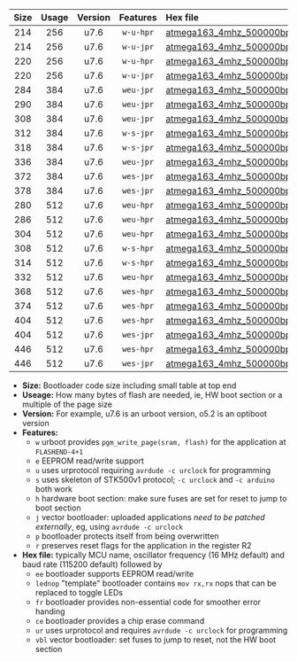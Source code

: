 |Size|Usage|Version|Features|Hex file|
|:-:|:-:|:-:|:-:|:--|
|214|256|u7.6|`w-u-hpr`|[atmega163_4mhz_500000bps_ur.hex](https://raw.githubusercontent.com/stefanrueger/urboot/main/atmega163_4mhz_500000bps_ur.hex)|
|214|256|u7.6|`w-u-jpr`|[atmega163_4mhz_500000bps_ur_vbl.hex](https://raw.githubusercontent.com/stefanrueger/urboot/main/atmega163_4mhz_500000bps_ur_vbl.hex)|
|220|256|u7.6|`w-u-hpr`|[atmega163_4mhz_500000bps_lednop_ur.hex](https://raw.githubusercontent.com/stefanrueger/urboot/main/atmega163_4mhz_500000bps_lednop_ur.hex)|
|220|256|u7.6|`w-u-jpr`|[atmega163_4mhz_500000bps_lednop_ur_vbl.hex](https://raw.githubusercontent.com/stefanrueger/urboot/main/atmega163_4mhz_500000bps_lednop_ur_vbl.hex)|
|284|384|u7.6|`weu-jpr`|[atmega163_4mhz_500000bps_ee_ur_vbl.hex](https://raw.githubusercontent.com/stefanrueger/urboot/main/atmega163_4mhz_500000bps_ee_ur_vbl.hex)|
|290|384|u7.6|`weu-jpr`|[atmega163_4mhz_500000bps_ee_lednop_ur_vbl.hex](https://raw.githubusercontent.com/stefanrueger/urboot/main/atmega163_4mhz_500000bps_ee_lednop_ur_vbl.hex)|
|308|384|u7.6|`weu-jpr`|[atmega163_4mhz_500000bps_ee_lednop_fr_ur_vbl.hex](https://raw.githubusercontent.com/stefanrueger/urboot/main/atmega163_4mhz_500000bps_ee_lednop_fr_ur_vbl.hex)|
|312|384|u7.6|`w-s-jpr`|[atmega163_4mhz_500000bps_vbl.hex](https://raw.githubusercontent.com/stefanrueger/urboot/main/atmega163_4mhz_500000bps_vbl.hex)|
|318|384|u7.6|`w-s-jpr`|[atmega163_4mhz_500000bps_lednop_vbl.hex](https://raw.githubusercontent.com/stefanrueger/urboot/main/atmega163_4mhz_500000bps_lednop_vbl.hex)|
|336|384|u7.6|`weu-jpr`|[atmega163_4mhz_500000bps_ee_lednop_fr_ce_ur_vbl.hex](https://raw.githubusercontent.com/stefanrueger/urboot/main/atmega163_4mhz_500000bps_ee_lednop_fr_ce_ur_vbl.hex)|
|372|384|u7.6|`wes-jpr`|[atmega163_4mhz_500000bps_ee_vbl.hex](https://raw.githubusercontent.com/stefanrueger/urboot/main/atmega163_4mhz_500000bps_ee_vbl.hex)|
|378|384|u7.6|`wes-jpr`|[atmega163_4mhz_500000bps_ee_lednop_vbl.hex](https://raw.githubusercontent.com/stefanrueger/urboot/main/atmega163_4mhz_500000bps_ee_lednop_vbl.hex)|
|280|512|u7.6|`weu-hpr`|[atmega163_4mhz_500000bps_ee_ur.hex](https://raw.githubusercontent.com/stefanrueger/urboot/main/atmega163_4mhz_500000bps_ee_ur.hex)|
|286|512|u7.6|`weu-hpr`|[atmega163_4mhz_500000bps_ee_lednop_ur.hex](https://raw.githubusercontent.com/stefanrueger/urboot/main/atmega163_4mhz_500000bps_ee_lednop_ur.hex)|
|304|512|u7.6|`weu-hpr`|[atmega163_4mhz_500000bps_ee_lednop_fr_ur.hex](https://raw.githubusercontent.com/stefanrueger/urboot/main/atmega163_4mhz_500000bps_ee_lednop_fr_ur.hex)|
|308|512|u7.6|`w-s-hpr`|[atmega163_4mhz_500000bps.hex](https://raw.githubusercontent.com/stefanrueger/urboot/main/atmega163_4mhz_500000bps.hex)|
|314|512|u7.6|`w-s-hpr`|[atmega163_4mhz_500000bps_lednop.hex](https://raw.githubusercontent.com/stefanrueger/urboot/main/atmega163_4mhz_500000bps_lednop.hex)|
|332|512|u7.6|`weu-hpr`|[atmega163_4mhz_500000bps_ee_lednop_fr_ce_ur.hex](https://raw.githubusercontent.com/stefanrueger/urboot/main/atmega163_4mhz_500000bps_ee_lednop_fr_ce_ur.hex)|
|368|512|u7.6|`wes-hpr`|[atmega163_4mhz_500000bps_ee.hex](https://raw.githubusercontent.com/stefanrueger/urboot/main/atmega163_4mhz_500000bps_ee.hex)|
|374|512|u7.6|`wes-hpr`|[atmega163_4mhz_500000bps_ee_lednop.hex](https://raw.githubusercontent.com/stefanrueger/urboot/main/atmega163_4mhz_500000bps_ee_lednop.hex)|
|404|512|u7.6|`wes-hpr`|[atmega163_4mhz_500000bps_ee_lednop_fr.hex](https://raw.githubusercontent.com/stefanrueger/urboot/main/atmega163_4mhz_500000bps_ee_lednop_fr.hex)|
|404|512|u7.6|`wes-jpr`|[atmega163_4mhz_500000bps_ee_lednop_fr_vbl.hex](https://raw.githubusercontent.com/stefanrueger/urboot/main/atmega163_4mhz_500000bps_ee_lednop_fr_vbl.hex)|
|446|512|u7.6|`wes-hpr`|[atmega163_4mhz_500000bps_ee_lednop_fr_ce.hex](https://raw.githubusercontent.com/stefanrueger/urboot/main/atmega163_4mhz_500000bps_ee_lednop_fr_ce.hex)|
|446|512|u7.6|`wes-jpr`|[atmega163_4mhz_500000bps_ee_lednop_fr_ce_vbl.hex](https://raw.githubusercontent.com/stefanrueger/urboot/main/atmega163_4mhz_500000bps_ee_lednop_fr_ce_vbl.hex)|

- **Size:** Bootloader code size including small table at top end
- **Useage:** How many bytes of flash are needed, ie, HW boot section or a multiple of the page size
- **Version:** For example, u7.6 is an urboot version, o5.2 is an optiboot version
- **Features:**
  + `w` urboot provides `pgm_write_page(sram, flash)` for the application at `FLASHEND-4+1`
  + `e` EEPROM read/write support
  + `u` uses urprotocol requiring `avrdude -c urclock` for programming
  + `s` uses skeleton of STK500v1 protocol; `-c urclock` and `-c arduino` both work
  + `h` hardware boot section: make sure fuses are set for reset to jump to boot section
  + `j` vector bootloader: uploaded applications *need to be patched externally*, eg, using `avrdude -c urclock`
  + `p` bootloader protects itself from being overwritten
  + `r` preserves reset flags for the application in the register R2
- **Hex file:** typically MCU name, oscillator frequency (16 MHz default) and baud rate (115200 default) followed by
  + `ee` bootloader supports EEPROM read/write
  + `lednop` "template" bootloader contains `mov rx,rx` nops that can be replaced to toggle LEDs
  + `fr` bootloader provides non-essential code for smoother error handing
  + `ce` bootloader provides a chip erase command
  + `ur` uses urprotocol and requires `avrdude -c urclock` for programming
  + `vbl` vector bootloader: set fuses to jump to reset, not the HW boot section
